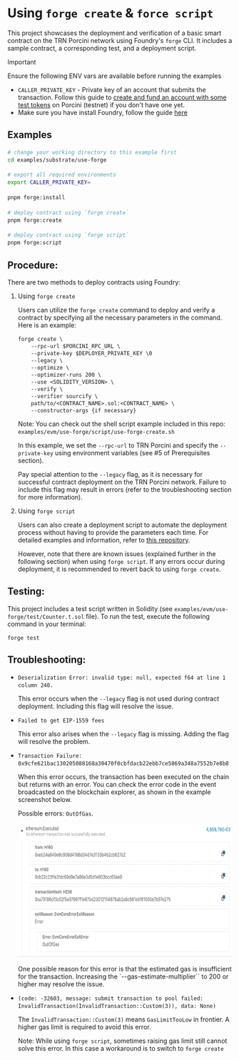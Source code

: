 # Using `forge create` & `force script`

This project showcases the deployment and verification of a basic smart contract on the TRN Porcini network using Foundry's `forge` CLI. It includes a sample contract, a corresponding test, and a deployment script.

> [!IMPORTANT]
> Ensure the following ENV vars are available before running the examples
>
> - `CALLER_PRIVATE_KEY` - Private key of an account that submits the transaction. Follow this guide to [create and fund an account with some test tokens](../../GUIDES.md) on Porcini (testnet) if you don't have one yet.
> - Make sure you have install Foundry, follow the guide [here](https://book.getfoundry.sh/getting-started/installation)

## Examples

```bash
# change your working directory to this example first
cd examples/substrate/use-forge

# export all required environments
export CALLER_PRIVATE_KEY=

pnpm forge:install

# deploy contract using `forge create`
pnpm forge:create

# deploy contract using `forge script`
pnpm forge:script

```

## Procedure:

There are two methods to deploy contracts using Foundry:

1.  Using `forge create`

    Users can utilize the `forge create` command to deploy and verify a contract by specifying all the necessary parameters in the command. Here is an example:

    ```
    forge create \
        --rpc-url $PORCINI_RPC_URL \
        --private-key $DEPLOYER_PRIVATE_KEY \0
        --legacy \
        --optimize \
        --optimizer-runs 200 \
        --use <SOLIDITY_VERSION> \
        --verify \
        --verifier sourcify \
        path/to/<CONTRACT_NAME>.sol:<CONTRACT_NAME> \
        --constructor-args {if necessary}
    ```

    Note:
    You can check out the shell script example included in this repo: `examples/evm/use-forge/script/use-forge-create.sh`

    In this example, we set the `--rpc-url` to TRN Porcini and specify the `--private-key` using environment variables (see #5 of Prerequisites section).

    Pay special attention to the `--legacy` flag, as it is necessary for successful contract deployment on the TRN Porcini network. Failure to include this flag may result in errors (refer to the troubleshooting section for more information).

2.  Using `forge script`

    Users can also create a deployment script to automate the deployment process without having to provide the parameters each time. For detailed examples and information, refer to [this repository](https://github.com/futureversecom/trn-starter-foundry).

    However, note that there are known issues (explained further in the following section) when using `forge script`. If any errors occur during deployment, it is recommended to revert back to using `forge create`.

## Testing:

This project includes a test script written in Solidity (see `examples/evm/use-forge/test/Counter.t.sol` file). To run the test, execute the following command in your terminal:

```
forge test
```

## Troubleshooting:

- `Deserialization Error: invalid type: null, expected f64 at line 1 column 240.`

  This error occurs when the `--legacy` flag is not used during contract deployment. Including this flag will resolve the issue.

- `Failed to get EIP-1559 fees`

  This error also arises when the `--legacy` flag is missing. Adding the flag will resolve the problem.

- `Transaction Failure: 0x9cfe621bac130205088168a30470f0cbfdacb22ebb7ce5869a348a7552b7e8b8`

  When this error occurs, the transaction has been executed on the chain but returns with an error. You can check the error code in the event broadcasted on the blockchain explorer, as shown in the example screenshot below.

  Possible errors: `OutOfGas`.

    <img src="./out-of-gas.png" height="300">

  One possible reason for this error is that the estimated gas is insufficient for the transaction. Increasing the `--gas-estimate-multiplier`` to 200 or higher may resolve the issue.

- `(code: -32603, message: submit transaction to pool failed: InvalidTransaction(InvalidTransaction::Custom(3)), data: None)`

  The `InvalidTransaction::Custom(3)` means `GasLimitTooLow` in frontier. A higher gas limit is required to avoid this error.

  Note:
  While using `forge script`, sometimes raising gas limit still cannot solve this error. In this case a workaround is to switch to `forge create`
